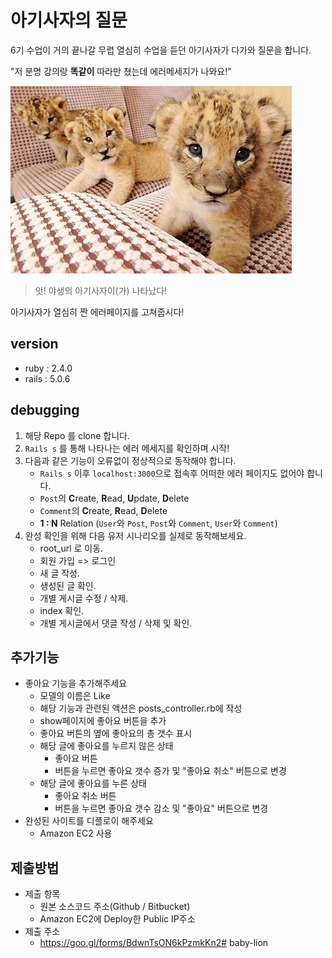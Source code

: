 # 아기사자의 질문

6기 수업이 거의 끝나갈 무렵 열심히 수업을 듣던 아기사자가 다가와 질문을 합니다.

"저 분명 강의랑 **똑같이** 따라만 쳤는데 에러메세지가 나와요!"

![baby](./img/baby.jpg)

> 앗! 야생의 아기사자이(가) 나타났다!

아기사자가 열심히 짠 에러페이지를 고쳐줍시다!



## version

- ruby : 2.4.0
- rails : 5.0.6



## debugging

1. 해당 Repo 를  clone 합니다.
2. `Rails s` 를 통해 나타나는 에러 메세지를 확인하며 시작!
3. 다음과 같은 기능이 오류없이 정상적으로 동작해야 합니다.
   - `Rails s` 이후 `localhost:3000`으로 접속후 어떠한 에러 페이지도 없어야 합니다.
   - `Post`의 **C**reate, **R**ead, **U**pdate, **D**elete
   - `Comment`의 **C**reate, **R**ead, **D**elete
   - **1 : N** Relation (`User`와 `Post`, `Post`와 `Comment`, `User`와 `Comment`)
4. 완성 확인을 위해 다음 유저 시나리오를 실제로 동작해보세요.
   - root_url 로 이동.
   - 회원 가입 => 로그인
   - 새 글 작성.
   - 생성된 글 확인.
   - 개별 게시글 수정 / 삭제.
   - index 확인.
   - 개별 게시글에서 댓글 작성 / 삭제 및 확인.



## 추가기능

- 좋아요 기능을 추가해주세요
  - 모델의 이름은 Like
  - 해당 기능과 관련된 액션은 posts_controller.rb에 작성
  - show페이지에 좋아요 버튼을 추가
  - 좋아요 버튼의 옆에 좋아요의 총 갯수 표시
  - 해당 글에 좋아요를 누르지 않은 상태
    - 좋아요 버튼
    - 버튼을 누르면 좋아요 갯수 증가 및 "좋아요 취소" 버튼으로 변경
  - 해당 글에 좋아요를 누른 상태
    - 좋아요 취소 버튼
    - 버튼을 누르면 좋아요 갯수 감소 및 "좋아요" 버튼으로 변경
- 완성된 사이트를 디플로이 해주세요
  - Amazon EC2 사용



## 제출방법

- 제출 항목
  - 원본 소스코드 주소(Github / Bitbucket)
  - Amazon EC2에 Deploy한 Public IP주소
- 제출 주소
  - https://goo.gl/forms/BdwnTsON6kPzmkKn2# baby-lion
